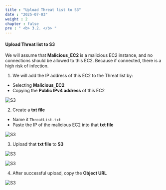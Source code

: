 ```yaml
---
title : "Upload Threat list to S3"
date : "2025-07-03"
weight : 2
chapter : false
pre : " <b> 3.2. </b> "
---
```


#### Upload Threat list to S3
We will assume that **Malicious_EC2** is a malicious EC2 instance, and no connections should be allowed to this EC2. Because if connected, there is a high risk of infection.

1. We will add the IP address of this EC2 to the Threat list by:
- Selecting **Malicious_EC2**
- Copying the **Public IPv4 address** of this EC2

![S3](/images/3.S3/S3-(6).png)

2. Create a **txt file**
- Name it `ThreatList.txt`
- Paste the IP of the malicious EC2 into that **txt file**

![S3](/images/3.S3/S3-(7).png)

3. Upload that **txt file** to **S3**

![S3](/images/3.S3/S3-(8).png)

![S3](/images/3.S3/S3-(9).png)

4. After successful upload, copy the **Object URL**

![S3](/images/3.S3/S3-(10).png)